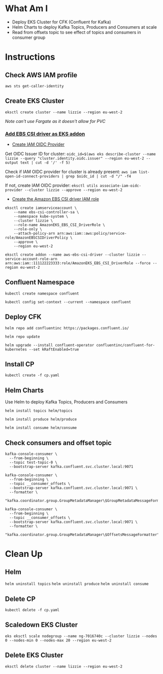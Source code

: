 # What Am I

* Deploy EKS Cluster for CFK (Confluent for Kafka)
* Helm Charts to deploy Kafka Topics, Producers and Consumers at scale
* Read from offsets topic to see effect of topics and consumers in consumer group

# Instructions

## Check AWS IAM profile
`aws sts get-caller-identity`

## Create EKS Cluster
`eksctl create cluster --name lizzie --region eu-west-2`

*Note can't use Fargate as it doesn't allow for PVC*

### [Add EBS CSI driver as EKS addon](https://docs.aws.amazon.com/eks/latest/userguide/managing-ebs-csi.html)

* [Create IAM OIDC Provider](https://docs.aws.amazon.com/eks/latest/userguide/enable-iam-roles-for-service-accounts.html)

Get OIDC Issuer ID for cluster:
`oidc_id=$(aws eks describe-cluster --name lizzie --query "cluster.identity.oidc.issuer" --region eu-west-2 --output text | cut -d '/' -f 5)`

Check if IAM OIDC provider for cluster is already present:
`aws iam list-open-id-connect-providers | grep $oidc_id | cut -d "/" -f4`

If not, create IAM OIDC provider:
`eksctl utils associate-iam-oidc-provider --cluster lizzie --approve --region eu-west-2`


* [Create the Amazon EBS CSI driver IAM role](https://docs.aws.amazon.com/eks/latest/userguide/csi-iam-role.html)
```
eksctl create iamserviceaccount \
    --name ebs-csi-controller-sa \
    --namespace kube-system \
    --cluster lizzie \
    --role-name AmazonEKS_EBS_CSI_DriverRole \
    --role-only \
    --attach-policy-arn arn:aws:iam::aws:policy/service-role/AmazonEBSCSIDriverPolicy \
    --approve \
    --region eu-west-2
```

`eksctl create addon --name aws-ebs-csi-driver --cluster lizzie --service-account-role-arn arn:aws:iam::111122223333:role/AmazonEKS_EBS_CSI_DriverRole --force --region eu-west-2`

## Confluent Namespace

`kubectl create namespace confluent`

`kubectl config set-context --current --namespace confluent`

## Deploy CFK

`helm repo add confluentinc https://packages.confluent.io/`

`helm repo update`

`helm upgrade --install confluent-operator confluentinc/confluent-for-kubernetes --set kRaftEnabled=true`

## Install CP

`kubectl create -f cp.yaml`

## Helm Charts

Use Helm to deploy Kafka Topics, Producers and Consumers

`helm install topics helm/topics`

`helm install produce helm/produce`

`helm install consume helm/consume`

## Check consumers and offset topic

```
kafka-console-consumer \
  --from-beginning \
  --topic test-topic-0 \
  --bootstrap-server kafka.confluent.svc.cluster.local:9071 
```

```
kafka-console-consumer \
  --from-beginning \
  --topic __consumer_offsets \
  --bootstrap-server kafka.confluent.svc.cluster.local:9071 \
  --formatter \
  "kafka.coordinator.group.GroupMetadataManager\$GroupMetadataMessageFormatter"
```

```
kafka-console-consumer \
  --from-beginning \
  --topic __consumer_offsets \
  --bootstrap-server kafka.confluent.svc.cluster.local:9071 \
  --formatter \
  "kafka.coordinator.group.GroupMetadataManager\$OffsetsMessageFormatter"
```

# Clean Up

## Helm
`helm uninstall topics`
`helm uninstall produce`
`helm uninstall consume`

## Delete CP
`kubectl delete -f cp.yaml`

## Scaledown EKS Cluster
`eks eksctl scale nodegroup --name ng-7016740c --cluster lizzie --nodes 0 --nodes-min 0 --nodes-max 20 --region eu-west-2`

## Delete EKS Cluster
`eksctl delete cluster --name lizzie --region eu-west-2`